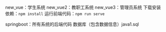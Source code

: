 new_vue：学生系统
new_vue2：教职工系统
new_vue3：管理员系统
下载安装依赖：`npm install`
运行前端代码：`npm run serve`

springboot：所有系统的后端代码
数据库（包含数据信息）java1.sql